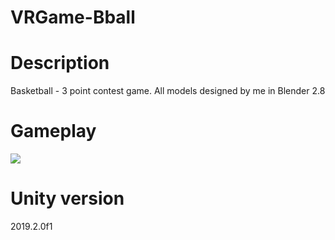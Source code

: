# VRGame-Bball

# Description
Basketball - 3 point contest game.
All models designed by me in Blender 2.8

# Gameplay
![](bball.gif)

# Unity version
2019.2.0f1
